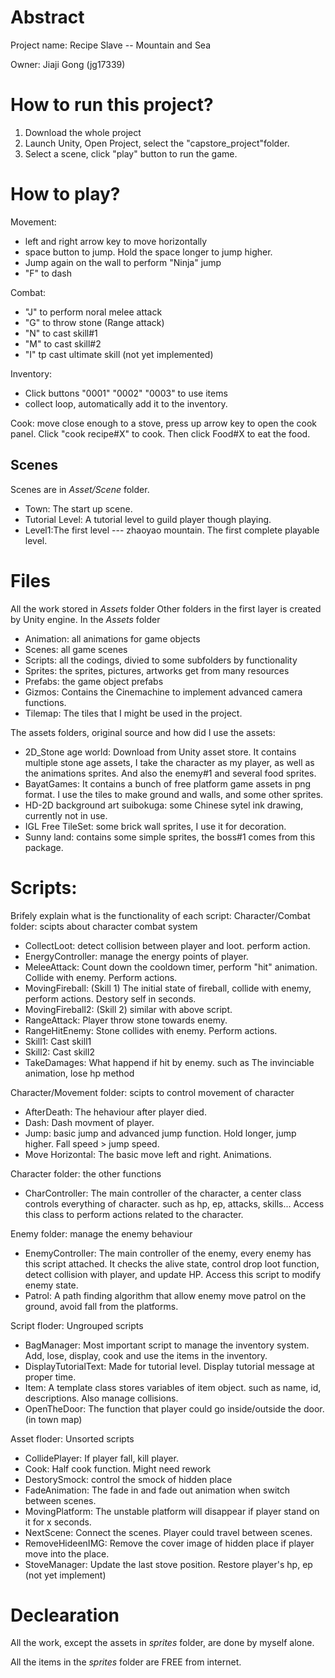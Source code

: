 # Abstract 

Project name: Recipe Slave -- Mountain and Sea 

Owner: Jiaji Gong (jg17339)

# How to run this project?

1. Download the whole project 
2. Launch Unity, Open Project, select the "capstore_project"folder. 
3. Select a scene, click "play" button to run the game. 

# How to play?
Movement:
- left and right arrow key to move horizontally
- space button to jump. Hold the space longer to jump higher. 
- Jump again on the wall to perform "Ninja" jump
- "F" to dash

Combat:
- "J" to perform noral melee attack
- "G" to throw stone (Range attack)
- "N" to cast skill#1
- "M" to cast skill#2
- "I" tp cast ultimate skill (not yet implemented)

Inventory:
- Click buttons "0001" "0002" "0003" to use items
- collect loop, automatically add it to the inventory. 

Cook:
move close enough to a stove, press up arrow key to open the cook panel.
Click "cook recipe#X" to cook. Then click Food#X to eat the food. 

## Scenes
Scenes are in *Asset/Scene* folder.
- Town: The start up scene. 
- Tutorial Level: A tutorial level to guild player though playing.
- Level1:The first level ---  zhaoyao mountain. The first complete playable level. 

# Files

All the work stored in *Assets* folder
Other folders in the first layer is created by Unity engine. 
In the *Assets* folder
- Animation: all animations for game objects
- Scenes: all game scenes
- Scripts: all the codings, divied to some subfolders by functionality
- Sprites: the sprites, pictures, artworks get from many resources
- Prefabs: the game object prefabs
- Gizmos: Contains the Cinemachine to implement advanced camera functions. 
- Tilemap: The tiles that I might be used in the project. 

The assets folders, original source and how did I use the assets:
- 2D_Stone age world: Download from Unity asset store. It contains multiple stone age assets, 
I take the character as my player, as well as the animations sprites. 
And also the enemy#1 and several food sprites.
- BayatGames: It contains a bunch of free platform game assets in png format.
I use the tiles to make ground and walls, and some other sprites. 
- HD-2D background art suibokuga: some Chinese sytel ink drawing, currently not in use. 
- IGL Free TileSet: some brick wall sprites, I use it for decoration. 
- Sunny land: contains some simple sprites, the boss#1 comes from this package. 

# Scripts:
Brifely explain what is the functionality of each script:
Character/Combat folder: scipts about character combat system 
- CollectLoot: detect collision between player and loot. perform action. 
- EnergyController: manage the energy points of player. 
- MeleeAttack: Count down the cooldown timer, perform "hit" animation. Collide with enemy. Perform actions. 
- MovingFireball: (Skill 1) The initial state of fireball, collide with enemy, perform actions. Destory self in seconds.
- MovingFireball2: (Skill 2) similar with above script. 
- RangeAttack: Player throw stone towards enemy. 
- RangeHitEnemy: Stone collides with enemy. Perform actions.
- Skill1: Cast skill1
- Skill2: Cast skill2
- TakeDamages: What happend if hit by enemy. such as The invinciable animation, lose hp method

Character/Movement folder: scipts to control movement of character
- AfterDeath: The hehaviour after player died. 
- Dash: Dash movment of player. 
- Jump: basic jump and advanced jump function. Hold longer, jump higher. Fall speed > jump speed. 
- Move Horizontal: The basic move left and right. Animations. 

Character folder: the other functions
- CharController: The main controller of the character, a center class controls everything of character. such as hp, ep, attacks, skills...
Access this class to perform actions related to the character.

Enemy folder: manage the enemy behaviour
- EnemyController: The main controller of the enemy, every enemy has this script attached. 
It checks the alive state, control drop loot function, detect collision with player, and update HP. 
Access this script to modify enemy state. 
- Patrol: A path finding algorithm that allow enemy move patrol on the ground, avoid fall from the platforms. 

Script floder: Ungrouped scripts
- BagManager: Most important script to manage the inventory system. 
Add, lose, display, cook and use the items in the inventory. 
- DisplayTutorialText: Made for tutorial level. Display tutorial message at proper time. 
- Item: A template class stores variables of item object. such as name, id, descriptions. Also manage collisions. 
- OpenTheDoor: The function that player could go inside/outside the door. (in town map)

Asset floder: Unsorted scripts
- CollidePlayer: If player fall, kill player. 
- Cook: Half cook function. Might need rework
- DestorySmock: control the smock of hidden place
- FadeAnimation: The fade in and fade out animation when switch between scenes. 
- MovingPlatform: The unstable platform will disappear if player stand on it for x seconds. 
- NextScene: Connect the scenes. Player could travel between scenes. 
- RemoveHideenIMG: Remove the cover image of hidden place if player move into the place. 
- StoveManager: Update the last stove position. Restore player's hp, ep (not yet implement)

# Declearation

All the work, except the assets in *sprites* folder, are done by myself alone. 

All the items in the *sprites* folder are FREE from internet. 
